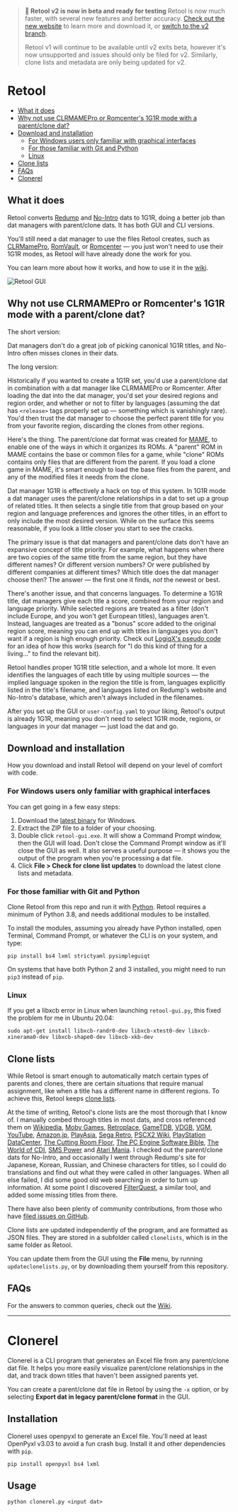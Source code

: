 > **:mega: Retool v2 is now in beta and ready for testing**
Retool is now much faster, with several new features and better accuracy.
[Check out the new website](https://unexpectedpanda.github.io/retool) to learn more and
download it, or [switch to the v2 branch](https://github.com/unexpectedpanda/retool/tree/v2).
>
> Retool v1 will continue to be available until v2 exits beta, however it's now
unsupported and issues should only be filed for v2. Similarly, clone lists and metadata
are only being updated for v2.

# Retool

* [What it does](#what-it-does)
* [Why not use CLRMAMEPro or Romcenter's 1G1R mode with a parent/clone dat?](#why-not-use-clrmamepro-or-romcenters-1g1r-mode-with-a-parentclone-dat)
* [Download and installation](#download-and-installation)
  * [For Windows users only familiar with graphical interfaces](#for-windows-users-only-familiar-with-graphical-interfaces)
  * [For those familiar with Git and Python](#for-those-familiar-with-git-and-python)
  * [Linux](#linux)
* [Clone lists](#clone-lists)
* [FAQs](#faqs)
* [Clonerel](#clonerel)


## What it does

Retool converts [Redump](http://redump.org/) and [No-Intro](https://www.no-intro.org/)
dats to 1G1R, doing a better job than dat managers with parent/clone dats. It
has both GUI and CLI versions.

You'll still need a dat manager to use the files Retool creates, such as
[CLRMamePro](https://mamedev.emulab.it/clrmamepro/), [RomVault](https://www.romvault.com/),
or [Romcenter](https://www.romcenter.com/) &mdash; you just won't need to use their 1G1R
modes, as Retool will have already done the work for you.

You can learn more about how it works, and how to use it in the [wiki](https://github.com/unexpectedpanda/retool/wiki/).

![Retool GUI](https://github.com/unexpectedpanda/retool/wiki/images/retool-gui.png)

## Why not use CLRMAMEPro or Romcenter's 1G1R mode with a parent/clone dat?

The short version:

Dat managers don't do a great job of picking canonical 1G1R titles, and No-Intro
often misses clones in their dats.

The long version:

Historically if you wanted to create a 1G1R set, you'd use a parent/clone dat in
combination with a dat manager like CLRMAMEPro or Romcenter. After loading the
dat into the dat manager, you'd set your desired regions and region order, and
whether or not to filter by languages (assuming the dat has `<release>` tags
properly set up &mdash; something which is vanishingly rare). You'd then trust
the dat manager to choose the perfect parent title for you from your favorite
region, discarding the clones from other regions.

Here's the thing. The parent/clone dat format was created for
[MAME](https://www.mamedev.org), to enable one of the ways in which it organizes
its ROMs. A "parent" ROM in MAME contains the base or common files for a game,
while "clone" ROMs contains only files that are different from the parent. If
you load a clone game in MAME, it's smart enough to load the base files from the
parent, and any of the modified files it needs from the clone.

Dat manager 1G1R is effectively a hack on top of this system. In 1G1R mode a dat
manager uses the parent/clone relationships in a dat to set up a group of
related titles. It then selects a single title from that group based on your
region and language preferences and ignores the other titles, in an effort to
only include the most desired version. While on the surface this seems
reasonable, if you look a little closer you start to see the cracks.

The primary issue is that dat managers and parent/clone dats don't have an
expansive concept of title priority. For example, what happens when there are
two copies of the same title from the same region, but they have different
names? Or different version numbers? Or were published by different companies at
different times? Which title does the dat manager choose then? The answer
&mdash; the first one it finds, _not_ the newest or best.

There's another issue, and that concerns languages. To determine a 1G1R title,
dat managers give each title a score, combined from your region and language
priority. While selected regions are treated as a filter (don't include Europe,
and you won't get European titles), languages aren't. Instead, languages are
treated as a "bonus" score added to the original region score, meaning you can
end up with titles in languages you don't want if a region is high enough
priority. Check out [LogiqX's pseudo code](https://forum.no-intro.org/viewtopic.php?f=2&t=544)
for an idea of how this works (search for "I do this kind of thing for a
living..." to find the relevant bit).

Retool handles proper 1G1R title selection, and a whole lot more. It even
identifies the languages of each title by using multiple sources &mdash; the
implied language spoken in the region the title is from, languages explicitly
listed in the title's filename, and languages listed on Redump's website and
No-Intro's database, which aren't always included in the filenames.

After you set up the GUI or `user-config.yaml` to your liking, Retool's output
is already 1G1R, meaning you don't need to select 1G1R mode, regions, or
languages in your dat manager &mdash; just load the dat and go.


## Download and installation

How you download and install Retool will depend on your level of comfort with
code.

### For Windows users only familiar with graphical interfaces
You can get going in a few easy steps:

1. Download the [latest binary](https://unexpectedpanda.github.io/files/retool-latest-win-x86-64.zip)
   for Windows.
2. Extract the ZIP file to a folder of your choosing.
3. Double click `retool-gui.exe`. It will show a Command Prompt window, then the
   GUI will load. Don't close the Command Prompt window as it'll close the GUI
   as well. It also serves a useful purpose &mdash; it shows you the output of
   the program when you're processing a dat file.
4. Click **File > Check for clone list updates** to download the latest clone
   lists and metadata.

### For those familiar with Git and Python
Clone Retool from this repo and run it with [Python](https://www.python.org/).
Retool requires a minimum of Python 3.8, and needs additional modules to be
installed.

To install the modules, assuming you already have Python installed, open
Terminal, Command Prompt, or whatever the CLI is on your system, and type:

```shell
pip install bs4 lxml strictyaml pysimpleguiqt
```

On systems that have both Python 2 and 3 installed, you might need to run `pip3`
instead of `pip`.

### Linux

If you get a libxcb error in Linux when launching `retool-gui.py`, this fixed
the problem for me in Ubuntu 20.04:

```
sudo apt-get install libxcb-randr0-dev libxcb-xtest0-dev libxcb-xinerama0-dev libxcb-shape0-dev libxcb-xkb-dev
```

## Clone lists

While Retool is smart enough to automatically match certain types of parents and
clones, there are certain situations that require manual assignment, like when
a title has a different name in different regions. To achieve this, Retool keeps
[clone lists](https://github.com/unexpectedpanda/retool/wiki/Clone-lists).

At the time of writing, Retool's clone lists are the most thorough that I know
of. I manually combed through titles in most dats, and cross referenced them on
[Wikipedia](https://www.wikipedia.org), [Moby Games](https://www.mobygames.com),
[Retroplace](https://www.retroplace.com), [GameTDB](https://www.gametdb.com),
[VDGB](https://vgdb.io), [VGM](https://www.video-games-museum.com), [YouTube](https://www.youtube.com),
[Amazon.jp](https://www.amazon.co.jp), [PlayAsia](https://www.play-asia.com/),
[Sega Retro](https://segaretro.org/), [PSCX2 Wiki](https://wiki.pcsx2.net),
[PlayStation DataCenter](https://psxdatacenter.com/), [The Cutting Room Floor](https://tcrf.net),
[The PC Engine Software Bible](http://www.pcengine.co.uk/), [The World of CDI](https://www.theworldofcdi.com),
[SMS Power](https://www.smspower.org/) and [Atari Mania](http://www.atarimania.com).
I checked out the parent/clone dats for No-Intro, and occasionally I went through Redump's
site for Japanese, Korean, Russian, and Chinese characters for titles, so I could do
translations and find out what they were called in other languages. When all
else failed, I did some good old web searching in order to turn up information.
At some point I discovered [FilterQuest](https://github.com/UnluckyForSome/FilterQuest),
a similar tool, and added some missing titles from there.

There have also been plenty of community contributions, from those who have
[filed issues on GitHub](https://github.com/unexpectedpanda/retool/issues).

Clone lists are updated independently of the program, and are formatted as JSON
files. They are stored in a subfolder called `clonelists`, which is in the same
folder as Retool.

You can update them from the GUI using the **File** menu, by running
`updateclonelists.py`, or by downloading them yourself from this repository.


## FAQs

For the answers to common queries, check out the [Wiki](https://github.com/unexpectedpanda/retool/wiki/FAQs).

---

# Clonerel

Clonerel is a CLI program that generates an Excel file from any parent/clone
dat file. It helps you more easily visualize parent/clone relationships
in the dat, and track down titles that haven't been assigned parents yet.

You can create a parent/clone dat file in Retool by using the `-x` option, or
by selecting **Export dat in legacy parent/clone format** in the GUI.


## Installation

Clonerel uses openpyxl to generate an Excel file. You'll need at least OpenPyxl
v3.03 to avoid a fun crash bug. Install it and other dependencies with `pip`.

```shell
pip install openpyxl bs4 lxml
```

## Usage

```shell
python clonerel.py <input dat>
```